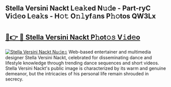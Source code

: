 ## Stella Versini Nackt L𝚎a𝚔ed N𝚞𝚍e - Part-ryC Vi𝚍𝚎o L𝚎a𝚔s - H𝚘𝚝 O𝚗𝚕yf𝚊ns P𝚑𝚘tos QW3Lx

# <h2><a href="http://kf70ttv.oniu.top/?m=Stella+Versini+Nackt">🔗👉 🔴 Stella Versini Nackt P𝚑ot𝚘𝚜 V𝚒d𝚎o</a></h2>

[![Stella Versini Nackt Nu𝚍e𝚜](https://i.imgur.com/0qMVB7G.gif)](http://kf70ttv.oniu.top/?m=Stella+Versini+Nackt)
Web-based entertainer and multimedia designer Stella Versini Nackt, celebrated for disseminating dance and lifestyle knowledge through trending dance sequences and short videos. Stella Versini Nackt's public image is characterized by its warm and genuine demeanor, but the intricacies of his personal life remain shrouded in secrecy.  
